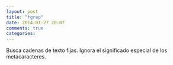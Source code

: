 ```yaml
---
layout: post
title: "fgrep"
date: 2014-01-27 20:07
comments: true
categories: 
---
```

Busca cadenas de texto fijas. Ignora el significado especial de los metacaracteres. 

